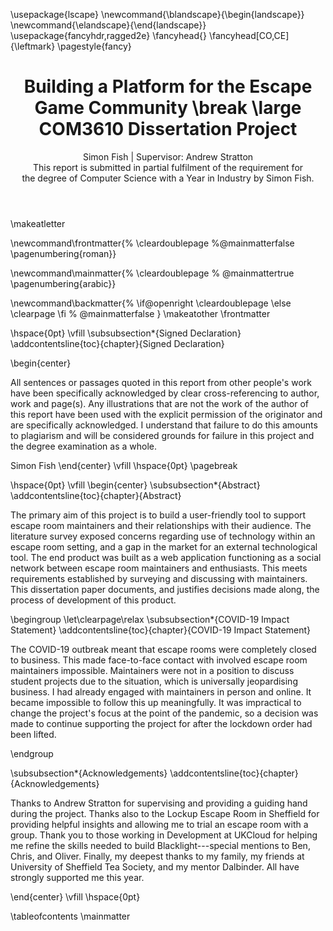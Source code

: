 ﻿---
title: Building a Platform for the Escape Game Community \break
  \large COM3610 Dissertation Project
subtitle: 
author: |
  Simon Fish | Supervisor: Andrew Stratton \
  This report is submitted in partial fulfilment of the requirement for \
  the degree of Computer Science with a Year in Industry by Simon Fish.
geometry: left=37mm,right=25mm,top=25mm,bottom=25mm
papersize: a4
links-as-notes: true
bibliography: [bibliography.bib]
link-citations: true
table-of-contents: true
documentclass: report
header-includes: |
  \usepackage{lscape}
  \newcommand{\blandscape}{\begin{landscape}}
  \newcommand{\elandscape}{\end{landscape}}
  \usepackage{fancyhdr,ragged2e}
  \fancyhead{}
  \fancyhead[CO,CE]{\leftmark}
  \pagestyle{fancy}
---
\makeatletter

\newcommand\frontmatter{%
    \cleardoublepage
  %\@mainmatterfalse
  \pagenumbering{roman}}

\newcommand\mainmatter{%
    \cleardoublepage
 % \@mainmattertrue
  \pagenumbering{arabic}}

\newcommand\backmatter{%
  \if@openright
    \cleardoublepage
  \else
    \clearpage
  \fi
 % \@mainmatterfalse
   }
\makeatother
\frontmatter
<!-- First page -->
\hspace{0pt}
\vfill
\subsubsection*{Signed Declaration} 
\addcontentsline{toc}{chapter}{Signed Declaration}

\begin{center}

All sentences or passages quoted in this report from other people's work have
been specifically acknowledged by clear cross-referencing to author, work and
page(s). Any illustrations that are not the work of the author of this report
have been used with the explicit permission of the originator and are
specifically acknowledged. I understand that failure to do this amounts to
plagiarism and will be considered grounds for failure in this project and the
degree examination as a whole.

Simon Fish
\end{center}
\vfill
\hspace{0pt}
\pagebreak
<!-- Abstract -->
<!--
This should be two or three short paragraphs (100-150 words total), summarising
the dissertation. It is important that this is not just a restatement of the
original project outline. A suggested flow is background, project aims and main
achievements. A bad abstract would have a final paragraph that just said "the
achievements will be described" - this is useless, as it says nothing. From the
abstract a reader should be able to ascertain if the project is of interest to
them and presents results of which they would like to know more details.
-->

\hspace{0pt}
\vfill
\begin{center}
\subsubsection*{Abstract} 
\addcontentsline{toc}{chapter}{Abstract}

The primary aim of this project is to build a user-friendly tool to support
escape room maintainers and their relationships with their audience. The
literature survey exposed concerns regarding use of technology within an escape
room setting, and a gap in the market for an external technological tool. The
end product was built as a web application functioning as a social network
between escape room maintainers and enthusiasts. This meets requirements
established by surveying and discussing with maintainers. This dissertation
paper documents, and justifies decisions made along, the process of development
of this product.

\begingroup
\let\clearpage\relax \subsubsection*{COVID-19 Impact Statement}
\addcontentsline{toc}{chapter}{COVID-19 Impact Statement}

The COVID-19 outbreak meant that escape rooms were completely closed to
business. This made face-to-face contact with involved escape room maintainers
impossible. Maintainers were not in a position to discuss student projects due
to the situation, which is universally jeopardising business. I had already
engaged with maintainers in person and online. It became impossible to follow
this up meaningfully. It was impractical to change the project's focus at the
point of the pandemic, so a decision was made to continue supporting the project
for after the lockdown order had been lifted.

\endgroup

\subsubsection*{Acknowledgements}
\addcontentsline{toc}{chapter}{Acknowledgements}

Thanks to Andrew Stratton for supervising and providing a guiding hand during
the project. Thanks also to the Lockup Escape Room in Sheffield for providing
helpful insights and allowing me to trial an escape room with a group. Thank you
to those working in Development at UKCloud for helping me refine the skills
needed to build Blacklight---special mentions to Ben, Chris, and Oliver.
Finally, my deepest thanks to my family, my friends at University of Sheffield
Tea Society, and my mentor Dalbinder. All have strongly supported me this year.

\end{center}
\vfill
\hspace{0pt}

<!-- Contents -->
\tableofcontents
\mainmatter